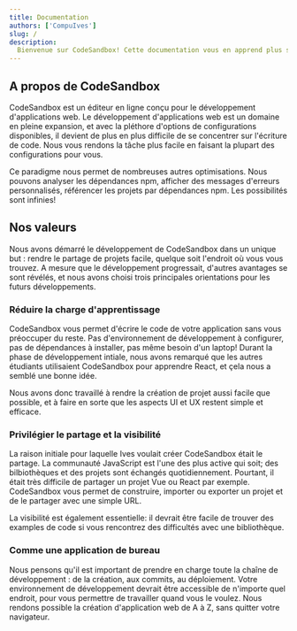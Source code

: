 ```yaml
---
title: Documentation
authors: ['CompuIves']
slug: /
description:
  Bienvenue sur CodeSandbox! Cette documentation vous en apprend plus sur ce qu'est CodeSandbox, comment l'utiliser et quelles sont ses API.
---
```


## A propos de CodeSandbox

CodeSandbox est un éditeur en ligne conçu pour le développement d'applications web. Le développement d'applications web est un domaine en pleine expansion, et avec la pléthore d'options de configurations disponibles, il devient de plus en plus difficile de se concentrer sur l'écriture de code. Nous vous rendons la tâche plus facile en faisant la plupart des configurations pour vous.

Ce paradigme nous permet de nombreuses autres optimisations. Nous pouvons analyser les dépendances npm, afficher des messages d'erreurs personnalisés, référencer les projets par dépendances npm. Les possibilités sont infinies!

## Nos valeurs

Nous avons démarré le développement de CodeSandbox dans un unique but : rendre le partage de projets facile, quelque soit l'endroit où vous vous trouvez. A mesure que le développement progressait, d'autres avantages se sont révélés, et nous avons choisi trois principales orientations pour les futurs développements.

### Réduire la charge d'apprentissage

CodeSandbox vous permet d'écrire le code de votre application sans vous préoccuper du reste. Pas d'environnement de développement à configurer, pas de dépendances à installer, pas même besoin d'un laptop! Durant la phase de développement intiale, nous avons remarqué que les autres étudiants utilisaient CodeSandbox pour apprendre React, et çela nous a semblé une bonne idée.

Nous avons donc travaillé à rendre la création de projet aussi facile que possible, et à faire en sorte que les aspects UI et UX restent simple et efficace.

### Privilégier le partage et la visibilité

La raison initiale pour laquelle Ives voulait créer CodeSandbox était le partage. La communauté JavaScript est l'une des plus active qui soit; des bilbiothèques et des projets sont échangés quotidiennement. Pourtant, il était très difficile de partager un projet Vue ou React par exemple. CodeSandbox vous permet de construire, importer ou exporter un projet et de le partager avec une simple URL.

La visibilité est également essentielle: il devrait être facile de trouver des examples de code si vous rencontrez des difficultés avec une bibliothèque.

### Comme une application de bureau

Nous pensons qu'il est important de prendre en charge toute la chaîne de développement : de la création, aux commits, au déploiement. Votre environnement de développement devrait être accessible de n'importe quel endroit, pour vous permettre de travailler quand vous le voulez. Nous rendons possible la création d'application web de A à Z, sans quitter votre navigateur.
